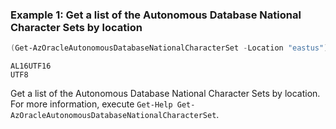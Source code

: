 ### Example 1: Get a list of the Autonomous Database National Character Sets by location
```powershell
(Get-AzOracleAutonomousDatabaseNationalCharacterSet -Location "eastus").CharacterSet
```

```output
AL16UTF16
UTF8
```

Get a list of the Autonomous Database National Character Sets by location.
For more information, execute `Get-Help Get-AzOracleAutonomousDatabaseNationalCharacterSet`.